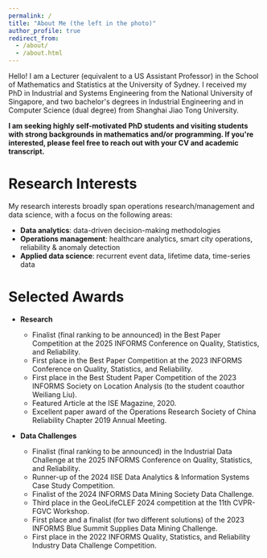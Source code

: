 ```yaml
---
permalink: /
title: "About Me (the left in the photo)"
author_profile: true
redirect_from: 
  - /about/
  - /about.html
---
```


Hello! I am a Lecturer (equivalent to a US Assistant Professor) in the School of Mathematics and Statistics at the University of Sydney. I received my PhD in Industrial and Systems Engineering from the National University of Singapore, and two bachelor's degrees in Industrial Engineering and in Computer Science (dual degree) from Shanghai Jiao Tong University.

**I am seeking highly self-motivated PhD students and visiting students with strong backgrounds in mathematics and/or programming. If you're interested, please feel free to reach out with your CV and academic transcript.**

Research Interests
======
My research interests broadly span operations research/management and data science, with a focus on the following areas: 

* **Data analytics**: data-driven decision-making methodologies
* **Operations management**: healthcare analytics, smart city operations, reliability & anomaly detection
* **Applied data science**: recurrent event data, lifetime data, time-series data


Selected Awards
======
* **Research**
    * Finalist (final ranking to be announced) in the Best Paper Competition at the 2025 INFORMS Conference on Quality, Statistics, and Reliability.  
    * First place in the Best Paper Competition at the 2023 INFORMS Conference on Quality, Statistics, and Reliability.
    * First place in the Best Student Paper Competition of the 2023 INFORMS Society on Location Analysis (to the student coauthor Weiliang Liu).
    * Featured Article at the ISE Magazine, 2020.
    * Excellent paper award of the Operations Research Society of China Reliability Chapter 2019 Annual Meeting.

* **Data Challenges**
    * Finalist (final ranking to be announced) in the Industrial Data Challenge at the 2025 INFORMS Conference on Quality, Statistics, and Reliability.
    * Runner-up of the 2024 IISE Data Analytics & Information Systems Case Study Competition.
    * Finalist of the 2024 INFORMS Data Mining Society Data Challenge.
    * Third place in the GeoLifeCLEF 2024 competition at the 11th CVPR-FGVC Workshop.
    * First place and a finalist (for two different solutions) of the 2023 INFORMS Blue Summit Supplies Data Mining Challenge.
    * First place in the 2022 INFORMS Quality, Statistics, and Reliability Industry Data Challenge Competition.


